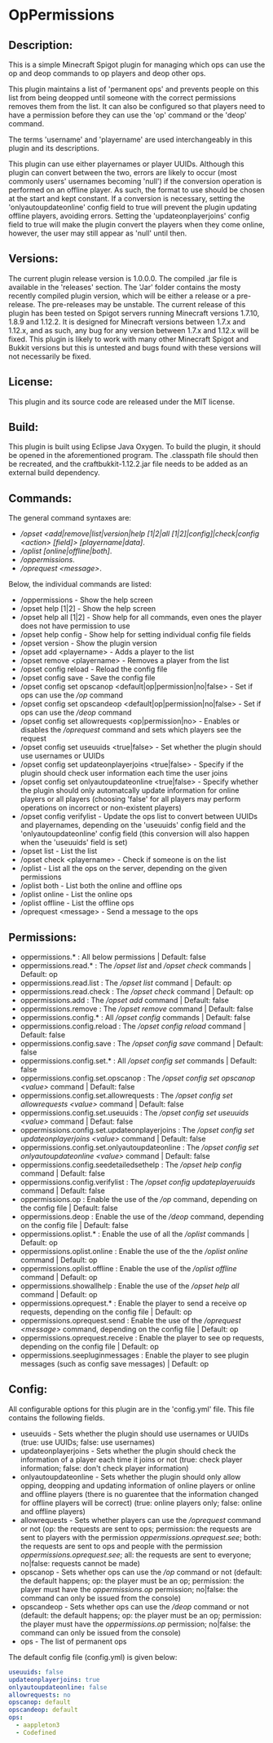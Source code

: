 # OpPermissions
## Description: 
This is a simple Minecraft Spigot plugin for managing which ops can use the op and deop commands to op players and deop other ops. 

This plugin maintains a list of 'permanent ops' and prevents people on this list from being deopped until someone with the correct permissions removes them from the list. It can also be configured so that players need to have a permission before they can use the 'op' command or the 'deop' command. 

The terms 'username' and 'playername' are used interchangeably in this plugin and its descriptions. 

This plugin can use either playernames or player UUIDs. Although this plugin can convert between the two, errors are likely to occur (most commonly users' usernames becoming 'null') if the conversion operation is performed on an offline player. As such, the format to use should be chosen at the start and kept constant. If a conversion is necessary, setting the 'onlyautoupdateonline' config field to true will prevent the plugin updating offline players, avoiding errors. Setting the 'updateonplayerjoins' config field to true will make the plugin convert the players when they come online, however, the user may still appear as 'null' until then. 

## Versions:
The current plugin release version is 1.0.0.0. The compiled .jar file is available in the 'releases' section. The 'Jar' folder contains the mosty recently compiled plugin version, which will be either a release or a pre-release. The pre-releases may be unstable. The current release of this plugin has been tested on Spigot servers running Minecraft versions 1.7.10, 1.8.9 and 1.12.2. It is designed for Minecraft versions between 1.7.x and 1.12.x, and as such, any bug for any version between 1.7.x and 1.12.x will be fixed. This plugin is likely to work with many other Minecraft Spigot and Bukkit versions but this is untested and bugs found with these versions will not necessarily be fixed. 

## License: 
This plugin and its source code are released under the MIT license. 

## Build: 
This plugin is built using Eclipse Java Oxygen. To build the plugin, it should be opened in the aforementioned program. The .classpath file should then be recreated, and the craftbukkit-1.12.2.jar file needs to be added as an external build dependency. 

## Commands: 
The general command syntaxes are: 
 - */opset &lt;add|remove|list|version|help [1|2|all [1|2]|config]|check|config &lt;action&gt; [field]&gt; [playername|data]*. 
 - */oplist [online|offline|both]*. 
 - */oppermissions*. 
 - */oprequest &lt;message&gt;*. 
 
Below, the individual commands are listed: 
 - /oppermissions - Show the help screen 
 - /opset help [1|2] - Show the help screen 
 - /opset help all [1|2] - Show help for all commands, even ones the player does not have permission to use 
 - /opset help config - Show help for setting individual config file fields 
 - /opset version - Show the plugin version 
 - /opset add &lt;playername&gt; - Adds a player to the list 
 - /opset remove &lt;playername&gt; - Removes a player from the list 
 - /opset config reload - Reload the config file 
 - /opset config save - Save the config file 
 - /opset config set opscanop &lt;default|op|permission|no|false&gt; - Set if ops can use the */op* command 
 - /opset config set opscandeop &lt;default|op|permission|no|false&gt; - Set if ops can use the */deop* command 
 - /opset config set allowrequests &lt;op|permission|no&gt; - Enables or disables the */oprequest* command and sets which players see the request
 - /opset config set useuuids &lt;true|false&gt; - Set whether the plugin should use usernames or UUIDs 
 - /opset config set updateonplayerjoins &lt;true|false&gt; - Specify if the plugin should check user information each time the user joins 
 - /opset config set onlyautoupdateonline &lt;true|false&gt; - Specify whether the plugin should only automatcally update information for online players or all players (choosing 'false' for all players may perform operations on incorrect or non-existent players) 
 - /opset config verifylist - Update the ops list to convert between UUIDs and playernames, depending on the 'useuuids' config field and the 'onlyautoupdateonline' config field (this conversion will also happen when the 'useuuids' field is set) 
 - /opset list - List the list 
 - /opset check &lt;playername&gt; - Check if someone is on the list 
 - /oplist - List all the ops on the server, depending on the given permissions 
 - /oplist both - List both the online and offline ops 
 - /oplist online - List the online ops 
 - /oplist offline - List the offline ops 
 - /oprequest &lt;message&gt; - Send a message to the ops 
  
## Permissions: 
 - oppermissions.* : All below permissions | Default: false 
 - oppermissions.read.* : The */opset list* and */opset check* commands | Default: op 
 - oppermissions.read.list : The */opset list* command | Default: op 
 - oppermissions.read.check : The */opset check* command | Default: op 
 - oppermissions.add : The */opset add* command | Default: false 
 - oppermissions.remove : The */opset remove* command | Default: false 
 - oppermissions.config.* : All */opset config* commands | Default: false 
 - oppermissions.config.reload : The */opset config reload* command | Default: false 
 - oppermissions.config.save : The */opset config save* command | Default: false 
 - oppermissions.config.set.* : All */opset config set* commands | Default: false 
 - oppermissions.config.set.opscanop : The */opset config set opscanop &lt;value&gt;* command | Default: false 
 - oppermissions.config.set.allowrequests : The */opset config set allowrequests &lt;value&gt;* command | Default: false 
 - oppermissions.config.set.useuuids : The */opset config set useuuids &lt;value&gt;* command | Defaut: false 
 - oppermissions.config.set.updateonplayerjoins : The */opset config set updateonplayerjoins &lt;value&gt;* command | Default: false 
 - oppermissions.config.set.onlyautoupdateonline : The */opset config set onlyautoupdateonline &lt;value&gt;* command | Default: false
 - oppermissions.config.seedetailedsethelp : The */opset help config* command | Default: false 
 - oppermissions.config.verifylist : The */opset config updateplayeruuids* command | Default: false 
 - oppermissions.op : Enable the use of the */op* command, depending on the config file | Default: false 
 - oppermissions.deop : Enable the use of the */deop* command, depending on the config file | Default: false 
 - oppermissions.oplist.* : Enable the use of all the */oplist* commands | Default: op 
 - oppermissions.oplist.online : Enable the use of the the */oplist online* command | Default: op 
 - oppermissions.oplist.offline : Enable the use of the */oplist offline* command | Default: op 
 - oppermissions.showallhelp : Enable the use of the */opset help all* command | Default: op 
 - oppermissions.oprequest.* : Enable the player to send a receive op requests, depending on the config file | Default: op 
 - oppermissions.oprequest.send : Enable the use of the */oprequest &lt;message&gt;* command, depending on the config file | Default: op 
 - oppermissions.oprequest.receive : Enable the player to see op requests, depending on the config file | Default: op 
 - oppermissions.seepluginmessages : Enable the player to see plugin messages (such as config save messages) | Default: op 

## Config: 
All configurable options for this plugin are in the 'config.yml' file. This file contains the following fields.  
 - useuuids - Sets whether the plugin should use usernames or UUIDs (true: use UUIDs; false: use usernames) 
 - updateonplayerjoins - Sets whether the plugin should check the information of a player each time it joins or not (true: check player information; false: don't check player information) 
 - onlyautoupdateonline - Sets whether the plugin should only allow opping, deopping and updating information of online players or online and offline players (there is no guarentee that the information changed for offline players will be correct) (true: online players only; false: online and offline players) 
 - allowrequests - Sets whether players can use the */oprequest* command or not (op: the requests are sent to ops; permission: the requests are sent to players with the permission *oppermissions.oprequest.see*; both: the requests are sent to ops and people with the permission *oppermissions.oprequest.see*; all: the requests are sent to everyone; no|false: requests cannot be made)  
 - opscanop - Sets whether ops can use the */op* command or not (default: the default happens; op: the player must be an op; permission: the player must have the *oppermissions.op* permission; no|false: the command can only be issued from the console)
 - opscandeop - Sets whether ops can use the */deop* command or not (default: the default happens; op: the player must be an op; permission: the player must have the *oppermissions.op* permission; no|false: the command can only be issued from the console)
 - ops - The list of permanent ops 

The default config file (config.yml) is given below: 
```YAML
useuuids: false
updateonplayerjoins: true
onlyautoupdateonline: false
allowrequests: no
opscanop: default
opscandeop: default
ops: 
  - aappleton3 
  - Codefined
```



